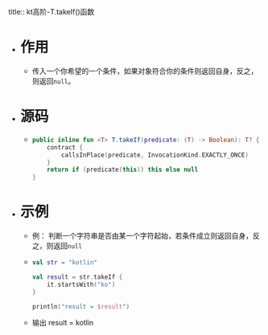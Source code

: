 title:: kt高阶-T.takeIf()函数

- # 作用
	- 传入一个你希望的一个条件，如果对象符合你的条件则返回自身，反之，则返回`null`。
- # 源码
	- ```kotlin
	  public inline fun <T> T.takeIf(predicate: (T) -> Boolean): T? {
	      contract {
	          callsInPlace(predicate, InvocationKind.EXACTLY_ONCE)
	      }
	      return if (predicate(this)) this else null
	  }
	  ```
- # 示例
	- 例： 判断一个字符串是否由某一个字符起始，若条件成立则返回自身，反之，则返回`null`
	- ```kotlin
	  val str = "kotlin"
	  
	  val result = str.takeIf {
	      it.startsWith("ko") 
	  }
	  
	  println("result = $result")
	  ```
	- 输出 result = kotlin